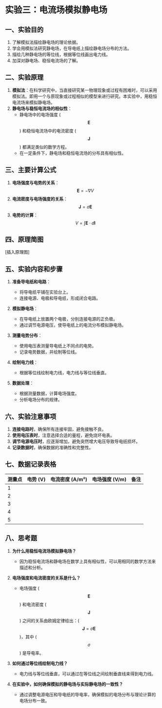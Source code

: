 # 实验三：电流场模拟静电场

## 一、实验目的

1. 了解模拟法描绘静电场的理论依据。
2. 学会用模拟法研究静电场，在导电纸上描绘静电场分布的方法。
3. 描绘几种静电场的等位线，根据等位线画出电力线。
4. 加深对静电场、稳恒电流场的了解。

## 二、实验原理

1. **模拟法**：在科学研究中，当直接研究某一物理现象或过程有困难时，可以采用模拟法。即用一个与原现象或过程相似的模型来进行研究。本实验中，用稳恒电流场来模拟静电场。
2. **静电场与稳恒电流场的相似性**：
   - 静电场中的电场强度 \($$ \mathbf{E}$$ \) 和稳恒电流场中的电流密度 \($$ \mathbf{J} $$\) 都满足类似的数学方程。
   - 在一定条件下，静电场和稳恒电流场的分布具有相似性。

## 三、主要计算公式

1. **电场强度与电势的关系**：
   $$\mathbf{E} = -\nabla V$$
2. **电流密度与电场强度的关系**：
   $$\mathbf{J} = \sigma \mathbf{E}$$
3. **电势的计算**：
   $$V = \int \mathbf{E} \cdot d\mathbf{l}$$

## 四、原理简图

[插入原理图]

## 五、实验内容和步骤

1. **准备导电纸和电路**：
   - 将导电纸平铺在实验台上。
   - 连接电源、电极和导电纸，形成闭合电路。

2. **模拟静电场**：
   - 在导电纸上放置两个电极，分别连接电源的正负极。
   - 通过调节电源电压，使导电纸上的电流分布模拟静电场。

3. **测量电势分布**：
   - 使用电压表测量导电纸上不同点的电势。
   - 记录电势数据，并绘制等位线。

4. **绘制电力线**：
   - 根据等位线绘制电力线，电力线与等位线垂直。

5. **数据处理**：
   - 根据测量数据，计算电场强度。
   - 分析电场分布的规律。

## 六、实验注意事项

1. **连接电路时**，确保所有连接牢固，避免接触不良。
2. **使用电压表时**，注意选择合适的量程，避免烧坏电表。
3. **调节电源电压时**，应逐渐增加，避免突然增大电压导致导电纸损坏。
4. **记录数据时**，确保数据的准确性和完整性。

## 七、数据记录表格

| 测量点 | 电势 (V) | 电流密度 (A/m²) | 电场强度 (V/m) | 备注 |
| ------ | -------- | --------------- | -------------- | ---- |
| 1      |          |                 |                |      |
| 2      |          |                 |                |      |
| 3      |          |                 |                |      |
| 4      |          |                 |                |      |
| 5      |          |                 |                |      |

## 八、思考题

1. **为什么用稳恒电流场模拟静电场？**
   - 因为稳恒电流场和静电场在数学上具有相似性，可以用相同的数学方法来描述和分析。

2. **电场强度和电流密度的关系是什么？**
   - 电场强度 \( $$\mathbf{E}$$ \) 和电流密度 \( $$\mathbf{J} $$\) 之间的关系由欧姆定律给出：\( $$\mathbf{J} = \sigma \mathbf{E}$$\)，其中 \( $$\sigma $$\) 是导电率。

3. **如何通过等位线绘制电力线？**
   - 电力线与等位线垂直，可以通过在等位线之间绘制垂直线来得到电力线。

4. **在实验中，如何确保模拟的静电场与实际静电场的一致性？**
   - 通过调整电源电压和导电纸的导电率，确保模拟的电场分布与理论计算的电场分布一致。